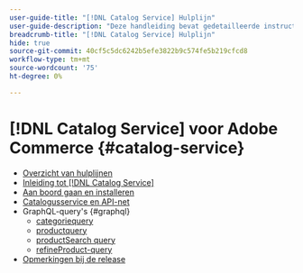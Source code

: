 ```yaml
---
user-guide-title: "[!DNL Catalog Service] Hulplijn"
user-guide-description: "Deze handleiding bevat gedetailleerde instructies voor het gebruik van [!DNL Catalog Service] voor Adobe Commerce."
breadcrumb-title: "[!DNL Catalog Service] Hulplijn"
hide: true
source-git-commit: 40cf5c5dc6242b5efe3822b9c574fe5b219cfcd8
workflow-type: tm+mt
source-wordcount: '75'
ht-degree: 0%

---
```


# [!DNL Catalog Service] voor Adobe Commerce {#catalog-service}

- [Overzicht van hulplijnen](guide-overview.md)
- [Inleiding tot [!DNL Catalog Service]](overview.md)
- [Aan boord gaan en installeren](installation.md)
- [Catalogusservice en API-net](mesh.md)
- GraphQL-query&#39;s {#graphql}
   - [categoriequery](https://developer.adobe.com/commerce/webapi/graphql/schema/catalog-service/queries/categories/)
   - [productquery](https://developer.adobe.com/commerce/webapi/graphql/schema/catalog-service/queries/products/)
   - [productSearch query](https://developer.adobe.com/commerce/webapi/graphql/schema/catalog-service/queries/product-search/)
   - [refineProduct-query](https://developer.adobe.com/commerce/webapi/graphql/schema/catalog-service/queries/refine-product/)
- [Opmerkingen bij de release](release-notes.md)
